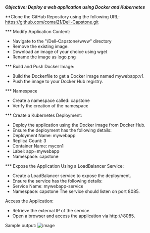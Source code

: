 ***Objective: Deploy a web application using Docker and Kubernetes***

**Clone the GitHub Repository using the following URL: https://github.com/comal21/Dell-Capstone.git

*** Modify Application Content:
* Navigate to the "/Dell-Capstone/www" directory
* Remove the existing image.
* Download an image of your choice using wget <ImageURL>
* Rename the image as logo.png

*** Build and Push Docker Image:
* Build the Dockerfile to get a Docker image named mywebapp:v1.
* Push the image to your Docker Hub registry.

*** Namespace
* Create a namespace called: capstone
* Verify the creation of the namespace

*** Create a Kubernetes Deployment:
* Deploy the application using the Docker image from Docker Hub.
* Ensure the deployment has the following details:
* Deployment Name: mywebapp
* Replica Count: 3
* Container Name: mycon1
* Label: app=mywebapp
* Namespace: capstone

*** Expose the Application Using a LoadBalancer Service:
* Create a LoadBalancer service to expose the deployment.
* Ensure the service has the following details:
* Service Name: mywebapp-service
* Namespace: capstone
The service should listen on port 8085.

Access the Application:
* Retrieve the external IP of the service.
* Open a browser and access the application via http://<EXTERNAL-IP>:8085.

Sample output:
![image](https://github.com/user-attachments/assets/1437a20c-fc91-4a32-8f00-cf2e7a1cea8f)
